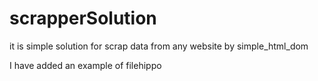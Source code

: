 # scrapperSolution
it is simple solution for scrap data from any website by simple_html_dom

I have added an example of filehippo
